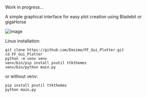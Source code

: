 Work in progress...

A simple graphical interface for easy plot creation using Bladebit or gigaHorse

![image](https://github.com/Emzime/FF_Gui_Plotter/assets/3422040/1c31d252-ae64-4964-b57b-f8e05853d011)



Linux installation:
```
git clone https://github.com/Emzime/FF_Gui_Plotter.git
cd FF_Gui_Plotter
python -m venv venv
venv/bin/pip install psutil ttkthemes
venv/bin/python main.py
```


or without venv:
```
pip install psutil ttkthemes
python main.py
```

